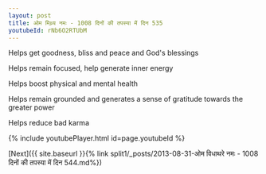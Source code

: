 ```yaml
---
layout: post
title: ओम मिथ्र्य नमः - 1008 दिनों की तपस्या में दिन 535
youtubeId: rNb6O2RTUbM
---
```

 
 
Helps get goodness, bliss and peace and God's blessings
 
Helps remain focused, help generate inner energy 
 
Helps boost physical and mental health 
 
Helps remain grounded and generates a sense of gratitude towards the greater power 
 
Helps reduce bad karma
 
 
 
 


{% include youtubePlayer.html id=page.youtubeId %}
 
[Next]({{ site.baseurl }}{% link  split1/_posts/2013-08-31-ओम विधाथरे नमः - 1008 दिनों की तपस्या में दिन 544.md%})
 
